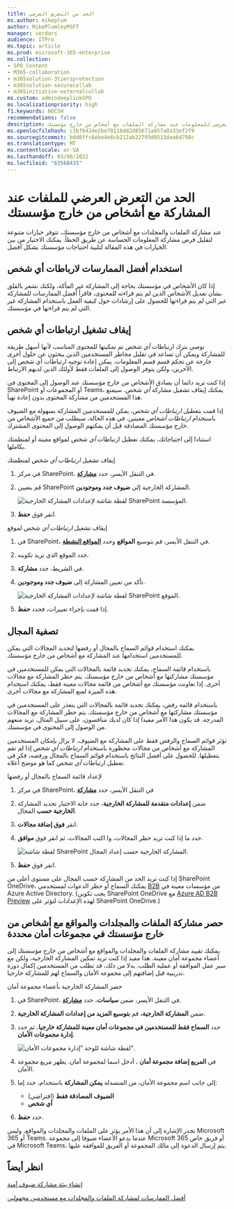 ```yaml
---
title: الحد من التعرض العرضي
ms.author: mikeplum
author: MikePlumleyMSFT
manager: serdars
audience: ITPro
ms.topic: article
ms.prod: microsoft-365-enterprise
ms.collection:
- SPO_Content
- M365-collaboration
- m365solution-3tiersprotection
- m365solution-securecollab
- m365initiative-externalcollab
ms.custom: admindeeplinkSPO
ms.localizationpriority: high
f1.keywords: NOCSH
recommendations: false
description: تعرف على كيفية الحد من التعرض العرضي للمعلومات عند مشاركة الملفات مع أشخاص من خارج مؤسستك.
ms.openlocfilehash: c1bf6424e2be70118dd2d85671a857a8a33ef2f9
ms.sourcegitcommit: bdd6ffc6ebe4e6cb212ab22793d9513dae6d798c
ms.translationtype: MT
ms.contentlocale: ar-SA
ms.lasthandoff: 03/08/2022
ms.locfileid: "63568435"
---
```

# <a name="limit-accidental-exposure-to-files-when-sharing-with-people-outside-your-organization"></a>الحد من التعرض العرضي للملفات عند المشاركة مع أشخاص من خارج مؤسستك

عند مشاركة الملفات والمجلدات مع أشخاص من خارج مؤسستك، تتوفر خيارات متنوعة لتقليل فرص مشاركة المعلومات الحساسة عن طريق الخطأ. يمكنك الاختيار من بين الخيارات في هذه المقالة لتلبية احتياجات مؤسستك بشكل أفضل.

## <a name="use-best-practices-for-anyone-links"></a>استخدام أفضل الممارسات لارباطات أي شخص

إذا كان الأشخاص في مؤسستك بحاجة إلى المشاركة غير المأكة، ولكنك تشعر بالقلق بشأن تعديل الأشخاص الذين لم يتم قراءته للمحتوى، فاقرأ أفضل الممارسات [](best-practices-anonymous-sharing.md) للمشاركة غير التي لم يتم قراءتها للحصول على إرشادات حول كيفية العمل باستخدام المشاركة غير التي لم يتم قراءتها في مؤسستك.

## <a name="turn-off-anyone-links"></a>إيقاف تشغيل ارتباطات أي شخص

نوصي بترك ارتباطات *أي* شخص تم تمكينها للمحتوى المناسب لأنها أسهل طريقة للمشاركة ويمكن أن تساعد في تقليل مخاطر المستخدمين الذين يبحثون عن حلول أخرى خارجة عن تحكم قسم قسم المعلومات. *يمكن* إعادة توجيه ارتباطات أي شخص إلى الآخرين، ولكن يتوفر الوصول إلى الملفات فقط لأولئك الذين لديهم الارتباط.

إذا كنت تريد دائما أن يصادق الأشخاص من خارج مؤسستك عند الوصول إلى المحتوى في SharePoint أو المجموعات أو Teams، يمكنك إيقاف تشغيل مشاركة *أي* شخص. سيمنع هذا المستخدمين من مشاركة المحتوى بدون  إعادة تهيأ.

إذا قمت *بتعطيل ارتباطات أي* شخص، يمكن للمستخدمين المشاركة بسهولة مع الضيوف باستخدام *ارتباطات أشخاص* معينين. في هذه الحالة، سيطلب من جميع الأشخاص من خارج مؤسستك المصادقة قبل أن يمكنهم الوصول إلى المحتوى المشترك.

استنادا إلى احتياجاتك، يمكنك تعطيل ارتباطات *أي* شخص لمواقع معينة أو لمنظمتك بكاملها.

إيقاف تشغيل *ارتباطات أي* شخص لمنظمتك

1. في مركز SharePoint، في التنقل الأيسر، حدد <a href="https://go.microsoft.com/fwlink/?linkid=2185222" target="_blank">**مشاركة**</a>.
2. قم بتعيين SharePoint المشاركة الخارجية إلى **ضيوف جدد وموجودين**.

   ![لقطة شاشة لإعدادات المشاركة الخارجية SharePoint المؤسسة.](../media/sharepoint-organization-external-sharing-controls-new-users.png)

3. انقر فوق **حفظ**.

إيقاف تشغيل *ارتباطات أي* شخص لموقع

1. في SharePoint، في التنقل الأيسر، قم بتوسيع **المواقع** وحدد <a href="https://go.microsoft.com/fwlink/?linkid=2185220" target="_blank">**المواقع النشطة**</a>.
2. حدد الموقع الذي تريد تكوينه.
3. في الشريط، حدد **مشاركة**.
4. تأكد من تعيين المشاركة إلى **ضيوف جدد وموجودين**.

   ![لقطة شاشة لإعدادات المشاركة الخارجية SharePoint الموقع.](../media/sharepoint-site-external-sharing-settings.png)

5. إذا قمت بإجراء تغييرات، فحدد **حفظ**.

## <a name="domain-filtering"></a>تصفية المجال

يمكنك استخدام قوائم السماح بالمجال أو رفضها لتحديد المجالات التي يمكن للمستخدمين استخدامها عند المشاركة مع أشخاص من خارج مؤسستك.

باستخدام قائمة السماح، يمكنك تحديد قائمة بالمجالات التي يمكن للمستخدمين في مؤسستك مشاركتها مع أشخاص من خارج مؤسستك. يتم حظر المشاركة مع مجالات أخرى. إذا تعاونت مؤسستك مع أشخاص من قائمة مجالات معينة فقط، يمكنك استخدام هذه الميزة لمنع المشاركة مع مجالات أخرى.

باستخدام قائمة رفض، يمكنك تحديد قائمة بالمجالات التي يتعذر على المستخدمين في مؤسستك مشاركتها مع أشخاص من خارج مؤسستك. يتم حظر المشاركة مع المجالات المدرجة. قد يكون هذا الأمر مفيدا إذا كان لديك منافسون، على سبيل المثال، تريد منعهم من الوصول إلى المحتوى في مؤسستك.

تؤثر قوائم السماح والرفض فقط على المشاركة مع الضيوف. لا يزال بإمكان المستخدمين المشاركة مع أشخاص من مجالات محظورة باستخدام *ارتباطات أي* شخص إذا لم تقم بتعطيلها. للحصول على أفضل النتائج باستخدام قوائم السماح بالمجال ورفضه، فكر في تعطيل ارتباطات *أي* شخص كما هو موضح أعلاه.

لإعداد قائمة السماح بالمجال أو رفضها

1. في مركز SharePoint، في التنقل الأيسر، حدد <a href="https://go.microsoft.com/fwlink/?linkid=2185222" target="_blank">**مشاركة**</a>
2. ضمن **إعدادات متقدمة للمشاركة الخارجية**، حدد خانة الاختيار تحديد المشاركة **الخارجية حسب** المجال.
3. انقر **فوق إضافة مجالات**.
4. حدد ما إذا كنت تريد حظر المجالات، وا اكتب المجالات، ثم انقر فوق **موافق**.

   ![لقطة شاشة SharePoint المشاركة الخارجية حسب إعداد المجال.](../media/sharepoint-sharing-block-domain.png)

5. انقر فوق **حفظ**.

إذا كنت تريد الحد من المشاركة حسب المجال على مستوى أعلى من SharePoint OneDrive، يمكنك السماح أو حظر الدعوات لمستخدمي [B2B](/azure/active-directory/b2b/allow-deny-list) من مؤسسات معينة في Azure Active Directory. (يجب تكوين SharePoint OneDrive مع [Azure AD B2B Preview](/sharepoint/sharepoint-azureb2b-integration-preview) لهذه الإعدادات لتؤثر على SharePoint OneDrive.)

## <a name="limit-sharing-of-files-folders-and-sites-with-people-outside-your-organization-to-specified-security-groups"></a>حصر مشاركة الملفات والمجلدات والمواقع مع أشخاص من خارج مؤسستك في مجموعات أمان محددة

يمكنك تقييد مشاركة الملفات والمجلدات والمواقع مع أشخاص من خارج مؤسستك إلى أعضاء مجموعة أمان معينة. هذا مفيد إذا كنت تريد تمكين المشاركة الخارجية، ولكن مع سير عمل الموافقة أو عملية الطلب. بدلا من ذلك، قد تطلب من المستخدمين إكمال دورة تدريبية قبل إضافتهم إلى مجموعة الأمان والسماح لهم للمشاركة خارجيا.

حصر المشاركة الخارجية بأعضاء مجموعة أمان

1. في SharePoint، في التنقل الأيسر، ضمن **سياسات**، حدد <a href="https://go.microsoft.com/fwlink/?linkid=2185222" target="_blank">**مشاركة**</a>.
2. ضمن **المشاركة الخارجية،** قم **بتوسيع المزيد من إعدادات المشاركة الخارجية**.

3. حدد **السماح فقط للمستخدمين في مجموعات أمان معينة للمشاركة خارجيا**، ثم حدد **إدارة مجموعات الأمان**.

    ![لقطة شاشة للوحة "إدارة مجموعات الأمان".](/sharepoint/sharepointonline/media/manage-security-groups.png)

4. في **المربع إضافة مجموعة أمان** ، أدخل اسما لمجموعة أمان. يظهر مربع مجموعة الأمان.

5. إلى جانب اسم مجموعة الأمان، من المنسدلة **يمكن المشاركة** باستخدام، حدد إما:

    - **الضيوف المصادقة فقط** (افتراضي)
    - **أي شخص**

6. حدد **حفظ**.

تجدر الإشارة إلى أن هذا الأمر يؤثر على الملفات والمجلدات والمواقع، وليس Microsoft 365 أو Teams. عندما يدعو الأعضاء ضيوفا إلى مجموعة Microsoft 365 أو فريق خاص في Microsoft Teams، يتم إرسال الدعوة إلى مالك المجموعة أو الفريق للموافقة عليها.

## <a name="see-also"></a>انظر أيضاً

[إنشاء بيئة مشاركة ضيوف آمنة](create-secure-guest-sharing-environment.md)

[أفضل الممارسات لمشاركة الملفات والمجلدات مع مستخدمين مجهولين](best-practices-anonymous-sharing.md)
